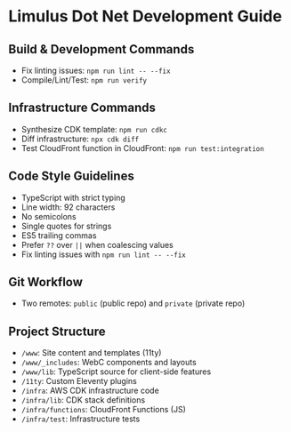 # Limulus Dot Net Development Guide

## Build & Development Commands

- Fix linting issues: `npm run lint -- --fix`
- Compile/Lint/Test: `npm run verify`

## Infrastructure Commands

- Synthesize CDK template: `npm run cdkc`
- Diff infrastructure: `npx cdk diff`
- Test CloudFront function in CloudFront: `npm run test:integration`

## Code Style Guidelines

- TypeScript with strict typing
- Line width: 92 characters
- No semicolons
- Single quotes for strings
- ES5 trailing commas
- Prefer `??` over `||` when coalescing values
- Fix linting issues with `npm run lint -- --fix`

## Git Workflow

- Two remotes: `public` (public repo) and `private` (private repo)

## Project Structure

- `/www`: Site content and templates (11ty)
- `/www/_includes`: WebC components and layouts
- `/www/lib`: TypeScript source for client-side features
- `/11ty`: Custom Eleventy plugins
- `/infra`: AWS CDK infrastructure code
- `/infra/lib`: CDK stack definitions
- `/infra/functions`: CloudFront Functions (JS)
- `/infra/test`: Infrastructure tests
